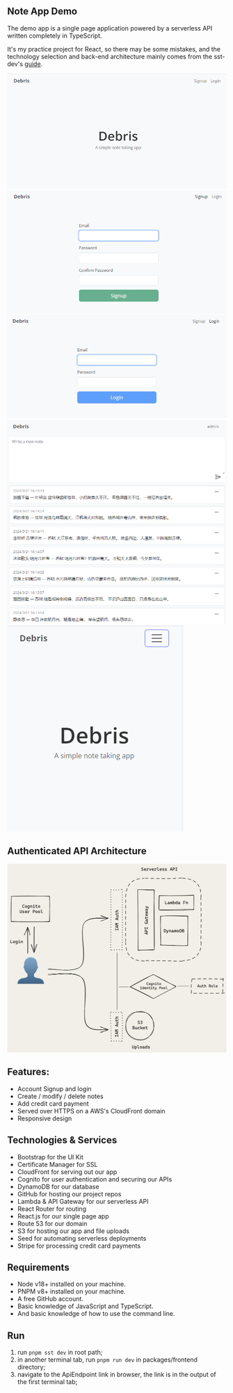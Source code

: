## Note App Demo

The demo app is a single page application powered by a serverless API written completely in TypeScript.

It's my practice project for React, so there may be some mistakes, and the technology selection and back-end architecture mainly comes from the sst-dev's [guide](https://sst.dev/guide).

![alt image](/screenshot/homepage.png)
![alt image](/screenshot/signup.png)
![alt image](/screenshot/login.png)
![alt image](/screenshot/notelist.png)
![alt image](/screenshot/phone-homepage.png)

## Authenticated API Architecture

![alt image](/screenshot/serverless-auth-api-architecture.png)

## Features:

- Account Signup and login
- Create / modify / delete notes
- Add credit card payment
- Served over HTTPS on a AWS's CloudFront domain
- Responsive design

## Technologies & Services

- Bootstrap for the UI Kit
- Certificate Manager for SSL
- CloudFront for serving out our app
- Cognito for user authentication and securing our APIs
- DynamoDB for our database
- GitHub for hosting our project repos
- Lambda & API Gateway for our serverless API
- React Router for routing
- React.js for our single page app
- Route 53 for our domain
- S3 for hosting our app and file uploads
- Seed for automating serverless deployments
- Stripe for processing credit card payments

## Requirements

- Node v18+ installed on your machine.
- PNPM v8+ installed on your machine.
- A free GitHub account.
- Basic knowledge of JavaScript and TypeScript.
- And basic knowledge of how to use the command line.

## Run

1. run `pnpm sst dev` in root path;
2. in another terminal tab, run `pnpm run dev` in packages/frontend directory;
3. navigate to the ApiEndpoint link in browser, the link is in the output of the first terminal tab;
